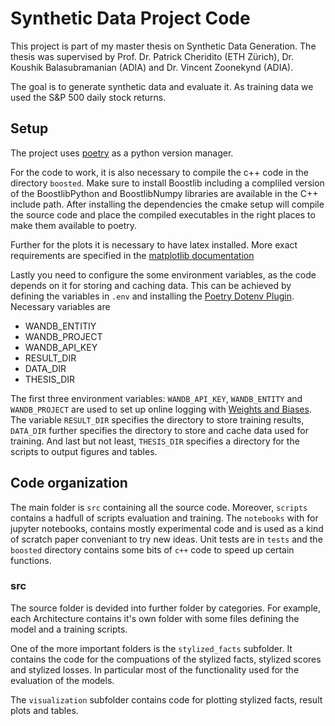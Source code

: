 # Synthetic Data Project Code

This project is part of my master thesis on Synthetic Data Generation.
The thesis was supervised by Prof. Dr. Patrick Cheridito (ETH Zürich), Dr. Koushik Balasubramanian (ADIA) and Dr. Vincent Zoonekynd (ADIA).

The goal is to generate synthetic data and evaluate it. As training data we used the S\&P 500 daily stock returns.

## Setup

The project uses [poetry](https://python-poetry.org/) as a python version manager.

For the code to work, it is also necessary to compile the c++ code in the directory `boosted`.
Make sure to install Boostlib including a compliled version of the BoostlibPython and BoostlibNumpy
libraries are available in the C++ include path. After installing the dependencies the cmake setup
will compile the source code and place the compiled executables in the right places to make them
available to poetry.

Further for the plots it is necessary to have latex installed. More exact requirements
are specified in the [matplotlib documentation](https://matplotlib.org/stable/users/explain/text/pgf.html)

Lastly you need to configure the some environment variables, as the code depends on it for
storing and caching data.
This can be achieved by defining the variables in `.env`
and installing the [Poetry Dotenv Plugin](https://pypi.org/project/poetry-dotenv-plugin/).
Necessary variables are

- WANDB_ENTITIY
- WANDB_PROJECT
- WANDB_API_KEY
- RESULT_DIR
- DATA_DIR
- THESIS_DIR

The first three environment variables: `WANDB_API_KEY`, `WANDB_ENTITY` and `WANDB_PROJECT` are used to
set up online logging with [Weights and Biases](https://docs.wandb.ai/).
The variable `RESULT_DIR` specifies the directory to store 
training results, `DATA_DIR` further specifies the directory
to store and cache data used for training. And
last but not least, `THESIS_DIR` specifies a directory
for the scripts to output figures and tables.


## Code organization

The main folder is `src` containing all the source code.
Moreover, `scripts` contains a hadfull of scripts
evaluation and training. 
The `notebooks` with for jupyter notebooks, contains mostly
experimental code and is used as a kind of scratch paper
conveniant to try new ideas.
Unit tests are in `tests` and the `boosted` directory
contains some bits of `c++` code to speed up certain functions.

### src

The source folder is devided into further folder
by categories. For example, each Architecture contains
it's own folder with some files defining the model and
a training scripts.

One of the more important folders is the `stylized_facts`
subfolder. It contains the code for the compuations
of the stylized facts, stylized scores and stylized losses.
In particular most of the functionality used
for the evaluation of the models.

The `visualization` subfolder contains code for
plotting stylized facts, result plots and tables.